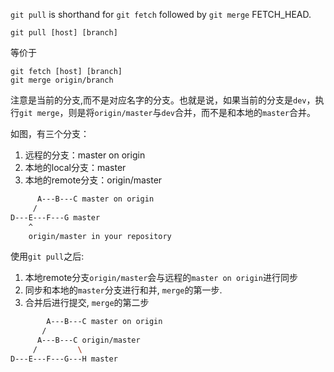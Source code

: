 `git pull` is shorthand for `git fetch` followed by `git merge` FETCH_HEAD.

```
git pull [host] [branch]
```
等价于
```
git fetch [host] [branch]
git merge origin/branch
```

注意是当前的分支,而不是对应名字的分支。也就是说，如果当前的分支是`dev`，执行`git merge`，则是将`origin/master`与`dev`合并，而不是和本地的`master`合并。

如图，有三个分支：
1. 远程的分支：master on origin
2. 本地的local分支：master
3. 本地的remote分支：origin/master

```sh
      A---B---C master on origin
     /
D---E---F---G master
    ^
    origin/master in your repository
```

使用`git pull`之后:
1. 本地remote分支`origin/master`会与远程的`master on origin`进行同步
2. 同步和本地的`master`分支进行和并, `merge`的第一步.
3. 合并后进行提交, `merge`的第二步

```sh
        A---B---C master on origin
       /         
      A---B---C origin/master
     /         \
D---E---F---G---H master
```





